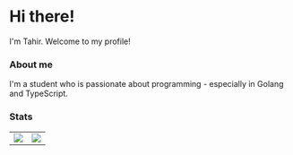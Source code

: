 # Hi there!
I'm Tahir. Welcome to my profile!

### About me
I'm a student who is passionate about programming - especially in Golang and TypeScript.

### Stats 

<table>
  <tr>
    <td align="center" style="padding=0;width=50%;">
      <img src="https://github-readme-stats.vercel.app/api?username=pastc&theme=city_lights&show_icons=true&hide_border=true&count_private=true" />
    </td>
    <td align="center" style="padding=0;width=50%;">
      <img src="https://github-readme-stats.vercel.app/api/top-langs/?username=pastc&theme=city_lights&show_icons=true&hide_border=true&layout=compact" />
    </td>
  </tr>
</table>
